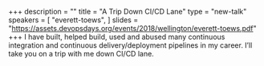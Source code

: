 +++
description = ""
title = "A Trip Down CI/CD Lane"
type = "new-talk"
speakers = [
        "everett-toews",
]
slides = "https://assets.devopsdays.org/events/2018/wellington/everett-toews.pdf"
+++
I have built, helped build, used and abused many continuous integration and continuous delivery/deployment pipelines in my career. I’ll take you on a trip with me down CI/CD lane.